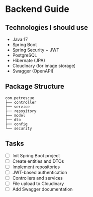 #  Backend Guide

##  Technologies I should use

- Java 17
- Spring Boot
- Spring Security + JWT
- PostgreSQL
- Hibernate (JPA)
- Cloudinary (for image storage)
- Swagger (OpenAPI)

##  Package Structure

```
com.petrescue
├── controller
├── service
├── repository
├── model
├── dto
├── config
└── security
```

##  Tasks

- [ ] Init Spring Boot project
- [ ] Create entities and DTOs
- [ ] Implement repositories
- [ ] JWT-based authentication
- [ ] Controllers and services
- [ ] File upload to Cloudinary
- [ ] Add Swagger documentation
